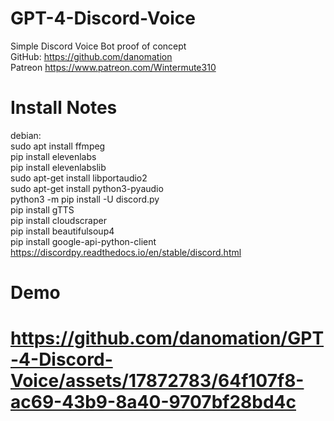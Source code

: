 # GPT-4-Discord-Voice
  Simple Discord Voice Bot proof of concept  
  GitHub: https://github.com/danomation  
  Patreon https://www.patreon.com/Wintermute310  
  
# Install Notes
debian:  
    sudo apt install ffmpeg  
    pip install elevenlabs  
    pip install elevenlabslib  
    sudo apt-get install libportaudio2  
    sudo apt-get install python3-pyaudio  
    python3 -m pip install -U discord.py  
    pip install gTTS  
    pip install cloudscraper   
    pip install beautifulsoup4   
    pip install google-api-python-client   
    https://discordpy.readthedocs.io/en/stable/discord.html  

# Demo 
# https://github.com/danomation/GPT-4-Discord-Voice/assets/17872783/64f107f8-ac69-43b9-8a40-9707bf28bd4c





